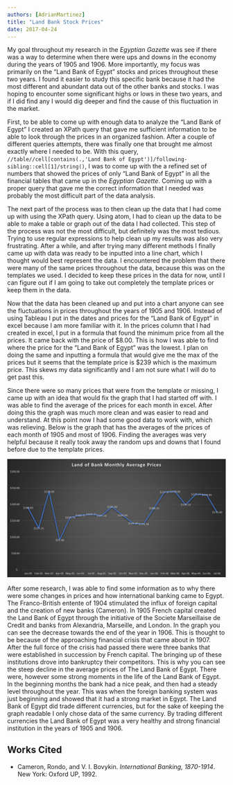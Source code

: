 ```yaml
---
authors: [AdrianMartinez]
title: "Land Bank Stock Prices"
date: 2017-04-24
---
```

My goal throughout my research in the *Egyptian Gazette* was see if there was a way to determine when there were ups and downs in the economy during the years of 1905 and 1906. More importantly, my focus was primarily on the “Land Bank of Egypt” stocks and prices throughout these two years. I found it easier to study this specific bank because it had the most different and abundant data out of the other banks and stocks. I was hoping to encounter some significant highs or lows in these two years, and if I did find any I would dig deeper and find the cause of this fluctuation in the market.

First, to be able to come up with enough data to analyze the “Land Bank of Egypt” I created an XPath query that gave me sufficient information to be able to look through the prices in an organized fashion. After a couple of different queries attempts, there was finally one that brought me almost exactly where I needed to be. With this query, `//table//cell[contains(.,'Land Bank of Egypt')]/following-sibling::cell[1]/string()`, I was to come up with the a refined set of numbers that showed the prices of only “Land Bank of Egypt” in all the financial tables that came up in the *Egyptian Gazette*. Coming up with a proper query that gave me the correct information that I needed was probably the most difficult part of the data analysis.

The next part of the process was to then clean up the data that I had come up with using the XPath query. Using atom, I had to clean up the data to be able to make a table or graph out of the data I had collected. This step of the process was not the most difficult, but definitely was the most tedious. Trying to use regular expressions to help clean up my results was also very frustrating. After a while, and after trying many different methods I finally came up with data was ready to be inputted into a line chart, which I thought would best represent the data. I encountered the problem that there were many of the same prices throughout the data, because this was on the templates we used. I decided to keep these prices in the data for now, until I can figure out if I am going to take out completely the template prices or keep them in the data.

Now that the data has been cleaned up and put into a chart anyone can see the fluctuations in prices throughout the years of 1905 and 1906. Instead of using Tableau I put in the dates and prices for the “Land Bank of Egypt” in excel because I am more familiar with it. In the prices column that I had created in excel, I put in a formula that found the minimum price from all the prices. It came back with the price of $8.00. This is how I was able to find where the price for the “Land Bank of Egypt” was the lowest. I plan on doing the same and inputting a formula that would give me the max of the prices but it seems that the template price is $239 which is the maximum price. This skews my data significantly and I am not sure what I will do to get past this.

Since there were so many prices that were from the template or missing, I came up with an idea that would fix the graph that I had started off with. I was able to find the average of the prices for each month in excel. After doing this the graph was much more clean and was easier to read and understand. At this point now I had some good data to work with, which was relieving. Below is the graph that has the averages of the prices of each month of 1905 and most of 1906. Finding the averages was very helpful because it really took away the random ups and downs that I found before due to the template prices.

![Average Monthly Prices](martinez-Monthly-Average-Price.png)

After some research, I was able to find some information as to why there were some changes in prices and how international banking came to Egypt. The Franco-British entente of 1904 stimulated the influx of foreign capital and the creation of new banks (Cameron). In 1905 French capital created the Land Bank of Egypt through the initiative of the Societe Marseillaise de Credit and banks from Alexandria, Marseille, and London. In the graph you can see the decrease towards the end of the year in 1906. This is thought to be because of the approaching financial crisis that came about in 1907. After the full force of the crisis had passed there were three banks that were established in succession by French capital. The bringing up of these institutions drove into bankruptcy their competitors. This is why you can see the steep decline in the average prices of The Land Bank of Egypt. There were, however some strong moments in the life of the Land Bank of Egypt. In the beginning months the bank had a nice peak, and then had a steady level throughout the year. This was when the foreign banking system was just beginning and showed that it had a strong market in Egypt. The Land Bank of Egypt did trade different currencies, but for the sake of keeping the graph readable I only chose data of the same currency. By trading different currencies the Land Bank of Egypt was a very healthy and strong financial institution in the years of 1905 and 1906.

## Works Cited
- Cameron, Rondo, and V. I. Bovykin. _International Banking, 1870-1914_. New York: Oxford UP, 1992.
